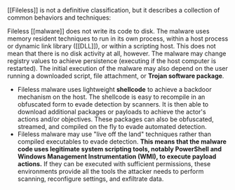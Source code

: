 [[Fileless]] is not a definitive classification, but it describes a collection of common behaviors and techniques:

Fileless [[malware]] does not write its code to disk. The malware uses memory resident techniques to run in its own process, within a host process or dynamic link library ([[DLL]]), or within a scripting host. This does not mean that there is no disk activity at all, however. The malware may change registry values to achieve persistence (executing if the host computer is restarted). The initial execution of the malware may also depend on the user running a downloaded script, file attachment, or **Trojan software package**.
-   Fileless malware uses lightweight **shellcode** to achieve a backdoor mechanism on the host. The shellcode is easy to recompile in an obfuscated form to evade detection by scanners. It is then able to download additional packages or payloads to achieve the actor's actions and/or objectives. These packages can also be obfuscated, streamed, and compiled on the fly to evade automated detection.
-   Fileless malware may use "live off the land" techniques rather than compiled executables to evade detection. **This means that the malware code uses legitimate system scripting tools, notably PowerShell and Windows Management Instrumentation (WMI), to execute payload actions.** If they can be executed with sufficient permissions, these environments provide all the tools the attacker needs to perform scanning, reconfigure settings, and exfiltrate data.
